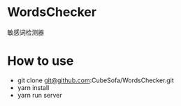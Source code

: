# WordsChecker
敏感词检测器

# How to use
- git clone git@github.com:CubeSofa/WordsChecker.git
- yarn install
- yarn run server